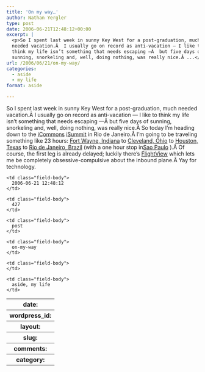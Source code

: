 ```yaml
---
title: 'On my way…'
author: Nathan Yergler
type: post
date: 2006-06-21T12:48:12+00:00
excerpt: |
  <p>So I spent last week in sunny Key West for a post-graduation, much
  needed vacation.Â  I usually go on record as anti-vacation — I like to
  think my life isn’t something that needs escaping —Â  but five days of
  sunning, snorkeling and, well, doing nothing, was really nice.Â ...</p>
url: /2006/06/21/on-my-way/
categories:
  - aside
  - my life
format: aside

---
```

So I spent last week in sunny Key West for a post-graduation, much needed vacation.Â  I usually go on record as anti-vacation — I like to think my life isn’t something that needs escaping —Â  but five days of sunning, snorkeling and, well, doing nothing, was really nice.Â  So today I’m heading down to the [iCommons][1]  [iSummit][2]  in Rio de Janeiro.Â  I’m going to be traveling something like 23 hours: [Fort Wayne, Indiana][3]  to [Cleveland, Ohio][4]  to [Houston, Texas][5]  to [Rio de Janeiro, Brazil][6]  (with a one hour stop in[Sao Paulo][7] ).Â Of course, the first leg is already delayed; luckily there’s [FlightView][8]  which lets me be completely obsessive-compulsive about the inbound plane.Â  Yay for technology.

<table class="docutils field-list" frame="void" rules="none">
  <col class="field-name" /> <col class="field-body" /> <tr class="field">
    <th class="field-name">
      date:
    </th>

    <td class="field-body">
      2006-06-21 12:48:12
    </td>
  </tr>

  <tr class="field">
    <th class="field-name">
      wordpress_id:
    </th>

    <td class="field-body">
      427
    </td>
  </tr>

  <tr class="field">
    <th class="field-name">
      layout:
    </th>

    <td class="field-body">
      post
    </td>
  </tr>

  <tr class="field">
    <th class="field-name">
      slug:
    </th>

    <td class="field-body">
      on-my-way
    </td>
  </tr>

  <tr class="field">
    <th class="field-name">
      comments:
    </th>

    <td class="field-body">
    </td>
  </tr>

  <tr class="field">
    <th class="field-name">
      category:
    </th>

    <td class="field-body">
      aside, my life
    </td>
  </tr>
</table>

 [1]: http://icommons.org/
 [2]: http://icommons.org/programme/
 [3]: http://en.wikipedia.org/wiki/Fort_Wayne
 [4]: http://en.wikipedia.org/wiki/Cleveland
 [5]: http://en.wikipedia.org/wiki/Houston
 [6]: http://en.wikipedia.org/wiki/Rio_De_Janeiro
 [7]: http://en.wikipedia.org/wiki/S%C3%A3o_Paulo
 [8]: http://flightview.com
